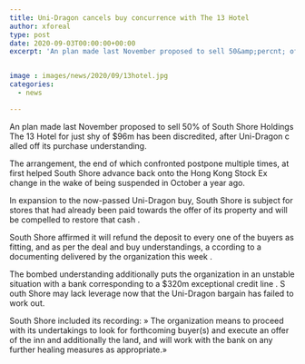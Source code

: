```yaml
---
title: Uni-Dragon cancels buy concurrence with The 13 Hotel
author: xforeal 
type: post
date: 2020-09-03T00:00:00+00:00
excerpt: 'An plan made last November proposed to sell 50&amp;percnt; of South Shore Holdings The 13 Hotel for just shy of $96m has been discredited, afterUni-Dragoncalled offitspurchase agreement '


image : images/news/2020/09/13hotel.jpg
categories:
  - news

---
```

 

<span data-contrast="auto">An plan made last November proposed to sell 50&percnt; of South Shore Holdings The 13 Hotel for just shy of $96m has been discredited, after </span><span data-contrast="auto">Uni-Dragon </span><span data-contrast="auto">c </span><span data-contrast="auto">alled off </span><span data-contrast="auto">its </span><span data-contrast="auto">purchase understanding. </span><span data-ccp-props="{" />

<span data-contrast="auto">The arrangement, the end of which confronted postpone multiple times, at first helped South Shore advance back onto the Hong Kong Stock Ex </span><span data-contrast="auto">change in the wake of being suspended in October a year ago. </span><span data-ccp-props="{" />

<span data-contrast="auto">In expansion to the now-passed Uni-Dragon buy, </span><span data-contrast="auto">South Shore is subject for stores that had </span><span data-contrast="auto">already </span><span data-contrast="auto">been paid </span><span data-contrast="auto">towards the offer of its property </span><span data-contrast="auto">and will be compelled to restore that cash </span><span data-contrast="auto">. </span>

<span data-contrast="auto">South Shore affirmed it will </span><span data-contrast="auto">refund the </span><span data-contrast="auto">deposit to every one of the buyers as fitting, and as per the deal and buy understandings, </span><span data-contrast="auto">a </span><span data-contrast="auto">ccording to a documenting delivered by the organization this week </span><span data-contrast="auto">. </span><span data-ccp-props="{" />

<span data-contrast="auto">The bombed understanding additionally puts the organization in an unstable situation with a bank corresponding to a </span><span data-contrast="auto">$320m exceptional credit line </span><span data-contrast="auto">. S </span><span data-contrast="auto">outh Shore </span><span data-contrast="auto">may </span><span data-contrast="auto">lack </span><span data-contrast="auto">leverage now that the Uni-Dragon bargain has failed to work out. </span><span data-ccp-props="{" />

<span data-contrast="auto">South Shore included its recording: &#187; </span><span data-contrast="auto">The organization means to proceed with its undertakings to look for forthcoming buyer(s) and execute an offer of the inn and additionally the land, and will work with the bank on any further healing measures as appropriate.&#187; </span>